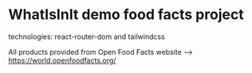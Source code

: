 # WhatIsInIt demo food facts project

technologies: react-router-dom and tailwindcss

All products provided from Open Food Facts website --> https://world.openfoodfacts.org/
